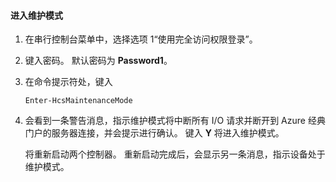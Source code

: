 <!--author=SharS last changed: 12/01/15-->

#### <a name="to-enter-maintenance-mode"></a>进入维护模式
1. 在串行控制台菜单中，选择选项 1“使用完全访问权限登录”。
2. 键入密码。 默认密码为 **Password1**。
3. 在命令提示符处，键入
   
     `Enter-HcsMaintenanceMode`
4. 会看到一条警告消息，指示维护模式将中断所有 I/O 请求并断开到 Azure 经典门户的服务器连接，并会提示进行确认。 键入 **Y** 将进入维护模式。
   
    将重新启动两个控制器。 重新启动完成后，会显示另一条消息，指示设备处于维护模式。

